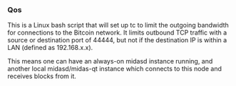 ### Qos ###

This is a Linux bash script that will set up tc to limit the outgoing bandwidth for connections to the Bitcoin network. It limits outbound TCP traffic with a source or destination port of 44444, but not if the destination IP is within a LAN (defined as 192.168.x.x).

This means one can have an always-on midasd instance running, and another local midasd/midas-qt instance which connects to this node and receives blocks from it.
